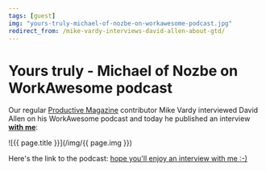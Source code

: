 ```yaml
---
tags: [guest]
img: "yours-truly-michael-of-nozbe-on-workawesome-podcast.jpg"
redirect_from: /mike-vardy-interviews-david-allen-about-gtd/
---
```


# Yours truly - Michael of Nozbe on WorkAwesome podcast

Our regular [Productive Magazine](/magazine/) contributor Mike Vardy interviewed David Allen on his WorkAwesome podcast and today he published an interview **[with me](http://workawesome.com/podcast/workawesome-podcast-episode-7/)**:

<!--More-->

![{{ page.title }}](/img/{{ page.img }})

Here's the link to the podcast: [hope you'll enjoy an interview with me :-)](http://workawesome.com/podcast/workawesome-podcast-episode-7/)


[n]: https://michael.gratis/nozbe